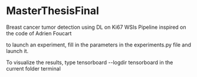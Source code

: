 # MasterThesisFinal
Breast cancer tumor detection using DL on Ki67 WSIs
Pipeline inspired on the code of Adrien Foucart

to launch an experiment, fill in the parameters in the experiments.py file and launch it.

To visualize the results, type tensorboard --logdir tensorboard
in the current folder terminal
